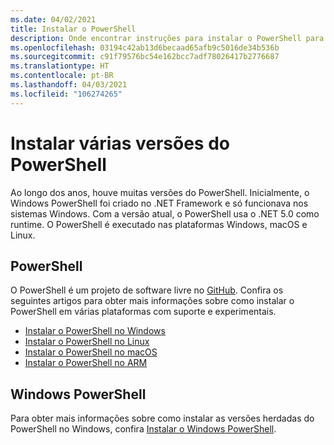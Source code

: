 ```yaml
---
ms.date: 04/02/2021
title: Instalar o PowerShell
description: Onde encontrar instruções para instalar o PowerShell para cada uma das plataformas com suporte.
ms.openlocfilehash: 03194c42ab13d6becaad65afb9c5016de34b536b
ms.sourcegitcommit: c91f79576bc54e162bcc7adf78026417b2776687
ms.translationtype: HT
ms.contentlocale: pt-BR
ms.lasthandoff: 04/03/2021
ms.locfileid: "106274265"
---
```

# <a name="installing-various-versions-of-powershell"></a>Instalar várias versões do PowerShell

Ao longo dos anos, houve muitas versões do PowerShell. Inicialmente, o Windows PowerShell foi criado no .NET Framework e só funcionava nos sistemas Windows. Com a versão atual, o PowerShell usa o .NET 5.0 como runtime. O PowerShell é executado nas plataformas Windows, macOS e Linux.

## <a name="powershell"></a>PowerShell

O PowerShell é um projeto de software livre no [GitHub](https://github.com/powershell/powershell). Confira os seguintes artigos para obter mais informações sobre como instalar o PowerShell em várias plataformas com suporte e experimentais.

- [Instalar o PowerShell no Windows](Installing-PowerShell-Core-on-Windows.md)
- [Instalar o PowerShell no Linux](Installing-PowerShell-Core-on-Linux.md)
- [Instalar o PowerShell no macOS](Installing-PowerShell-Core-on-macOS.md)
- [Instalar o PowerShell no ARM](PowerShell-Core-on-ARM.md)

## <a name="windows-powershell"></a>Windows PowerShell

Para obter mais informações sobre como instalar as versões herdadas do PowerShell no Windows, confira [Instalar o Windows PowerShell](../windows-powershell/install/installing-windows-powershell.md).
